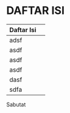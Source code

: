 # DAFTAR ISI

| Daftar Isi |  |
| :--- | :--- |
| adsf |  |
| asdf |  |
| asdf |  |
| asdf |  |
| dasf |  |
| sdfa |  |

Sabutat



